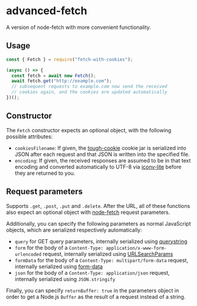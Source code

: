 # advanced-fetch

A version of node-fetch with more convenient functionality.

## Usage

```javascript
const { Fetch } = require("fetch-with-cookies");

(async () => {
  const fetch = await new Fetch();
  await fetch.get("http://example.com");
  // subsequent requests to example.com now send the received
  // cookies again, and the cookies are updated automatically
})();
```

## Constructor

The `Fetch` constructor expects an optional object, with the following possible attributes:

- `cookiesFilename`: If given, the [tough-cookie](https://www.npmjs.com/package/tough-cookie) cookie jar is serialized into JSON after each request and that JSON is written into the specified file.
- `encoding`: If given, the received responses are assumed to be in that text encoding and converted automatically to UTF-8 via [iconv-lite](https://www.npmjs.com/package/iconv-lite) before they are returned to you.

## Request parameters

Supports `.get`, `.post`, `.put` and `.delete`. After the URL, all of these functions also expect an optional object with [node-fetch](https://www.npmjs.com/package/node-fetch) request parameters.

Additionally, you can specify the following parameters as normal JavaScript objects, which are serialized respectively automatically:

- `query` for GET query parameters, internally serialized using [querystring](https://nodejs.org/api/querystring.html)
- `form` for the body of a `Content-Type: application/x-www-form-urlencoded` request, internally serialized using [URLSearchParams](https://nodejs.org/api/url.html#url_class_urlsearchparams)
- `formData` for the body of a `Content-Type: multipart/form-data` request, internally serialized using [form-data](https://www.npmjs.com/package/form-data)
- `json` for the body of a `Content-Type: application/json` request, internally serialized using `JSON.stringify`

Finally, you can specify `returnBuffer: true` in the parameters object in order to get a Node.js `Buffer` as the result of a request instead of a string.
